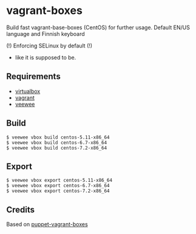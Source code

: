 # vagrant-boxes

Build fast vagrant-base-boxes (CentOS) for further usage.
Default EN/US language and Finnish keyboard

(!) Enforcing SELinux by default (!)
- like it is supposed to be.

## Requirements

* [virtualbox](https://www.virtualbox.org/)
* [vagrant](https://www.vagrantup.com/)
* [veewee](https://github.com/jedi4ever/veewee)

## Build
```
$ veewee vbox build centos-5.11-x86_64
$ veewee vbox build centos-6.7-x86_64
$ veewee vbox build centos-7.2-x86_64
```

## Export
```
$ veewee vbox export centos-5.11-x86_64
$ veewee vbox export centos-6.7-x86_64
$ veewee vbox export centos-7.2-x86_64

```


## Credits

Based on [puppet-vagrant-boxes](https://github.com/tommy-muehle/puppet-vagrant-boxes)
